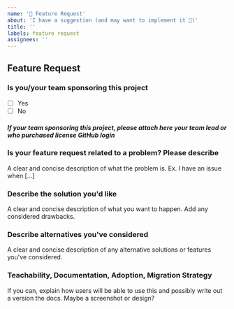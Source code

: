 ```yaml
---
name: '🚀 Feature Request'
about: 'I have a suggestion (and may want to implement it 🙂)'
title: ''
labels: feature request
assignees: ''
---
```


## Feature Request

### Is you/your team sponsoring this project

- [ ] Yes
- [ ] No

#### _If your team sponsoring this project, please attach here your team lead or who purchased license GitHub login_

### Is your feature request related to a problem? Please describe

A clear and concise description of what the problem is. Ex. I have an issue when [...]

### Describe the solution you'd like

A clear and concise description of what you want to happen. Add any considered drawbacks.

### Describe alternatives you've considered

A clear and concise description of any alternative solutions or features you've considered.

### Teachability, Documentation, Adoption, Migration Strategy

If you can, explain how users will be able to use this and possibly write out a version the docs.
Maybe a screenshot or design?

